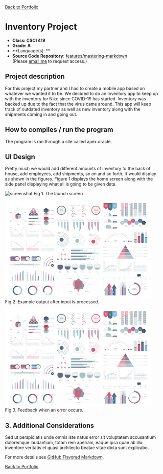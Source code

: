 [Back to Portfolio](./)

Inventory Project
===============

-   **Class: CSCI 419** 
-   **Grade: A**
-   **Language(s): **
-   **Source Code Repository:** [features/mastering-markdown](https://guides.github.com/features/mastering-markdown/)  
    (Please [email me](mailto:example@csustudent.net?subject=GitHub%20Access) to request access.)

## Project description
For this project my partner and I had to create a mobile app based on whatever we wanted it to be. We decided to do an Inventory app to keep up with the inventory for Nike since COVID-19 has started. Inventory was backed up due to the fact that the virus came around. This app will keep track of outdated inventory as well as new inventory along with the shipments coming in and going out. 

## How to compiles / run the program

The program is ran through a site called apex.oracle. 

## UI Design
 Pretty much we would add different amounts of inventory to the back of house, add employees, add shipments, so on and so forth. It would display as shown in the figures. Figure 1 displays the home screen along with the side panel displaying what all is going to be given data. 

![screenshot](Picture1.png)
Fig 1. The launch screen

![screenshot](images/dummy_thumbnail.jpg)
Fig 2. Example output after input is processed.

![screenshot](images/dummy_thumbnail.jpg)
Fig 3. Feedback when an error occurs.

## 3. Additional Considerations

Sed ut perspiciatis unde omnis iste natus error sit voluptatem accusantium doloremque laudantium, totam rem aperiam, eaque ipsa quae ab illo inventore veritatis et quasi architecto beatae vitae dicta sunt explicabo. 

For more details see [GitHub Flavored Markdown](https://guides.github.com/features/mastering-markdown/).

[Back to Portfolio](./)
